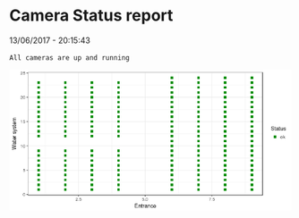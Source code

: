 Camera Status report
================
13/06/2017 - 20:15:43

    All cameras are up and running

![](camreport_files/figure-markdown_github/unnamed-chunk-2-1.png)
